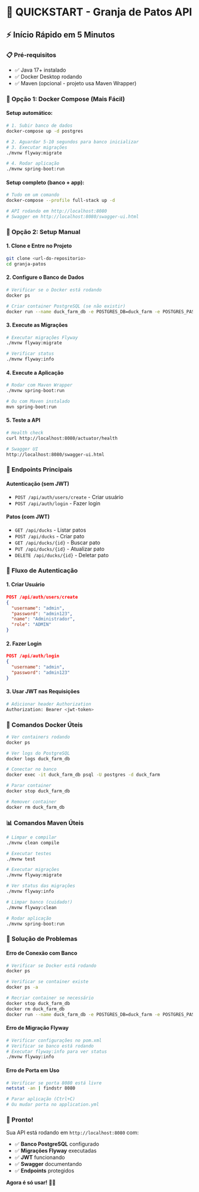 # 🚀 **QUICKSTART - Granja de Patos API**

## ⚡ **Início Rápido em 5 Minutos**

### **📋 Pré-requisitos**
- ✅ Java 17+ instalado
- ✅ Docker Desktop rodando
- ✅ Maven (opcional - projeto usa Maven Wrapper)

### **🚀 Opção 1: Docker Compose (Mais Fácil)**

#### **Setup automático:**
```bash
# 1. Subir banco de dados
docker-compose up -d postgres

# 2. Aguardar 5-10 segundos para banco inicializar
# 3. Executar migrações
./mvnw flyway:migrate

# 4. Rodar aplicação
./mvnw spring-boot:run
```

#### **Setup completo (banco + app):**
```bash
# Tudo em um comando
docker-compose --profile full-stack up -d

# API rodando em http://localhost:8080
# Swagger em http://localhost:8080/swagger-ui.html
```

### **🔧 Opção 2: Setup Manual**

#### **1. Clone e Entre no Projeto**
```bash
git clone <url-do-repositorio>
cd granja-patos
```

#### **2. Configure o Banco de Dados**
```bash
# Verificar se o Docker está rodando
docker ps

# Criar container PostgreSQL (se não existir)
docker run --name duck_farm_db -e POSTGRES_DB=duck_farm -e POSTGRES_PASSWORD=postgres -p 5432:5432 -d postgres:15
```

#### **3. Execute as Migrações**
```bash
# Executar migrações Flyway
./mvnw flyway:migrate

# Verificar status
./mvnw flyway:info
```

#### **4. Execute a Aplicação**
```bash
# Rodar com Maven Wrapper
./mvnw spring-boot:run

# Ou com Maven instalado
mvn spring-boot:run
```

#### **5. Teste a API**
```bash
# Health check
curl http://localhost:8080/actuator/health

# Swagger UI
http://localhost:8080/swagger-ui.html
```

### **🎯 Endpoints Principais**

#### **Autenticação (sem JWT)**
- `POST /api/auth/users/create` - Criar usuário
- `POST /api/auth/login` - Fazer login

#### **Patos (com JWT)**
- `GET /api/ducks` - Listar patos
- `POST /api/ducks` - Criar pato
- `GET /api/ducks/{id}` - Buscar pato
- `PUT /api/ducks/{id}` - Atualizar pato
- `DELETE /api/ducks/{id}` - Deletar pato

### **🔑 Fluxo de Autenticação**

#### **1. Criar Usuário**
```json
POST /api/auth/users/create
{
  "username": "admin",
  "password": "admin123",
  "name": "Administrador",
  "role": "ADMIN"
}
```

#### **2. Fazer Login**
```json
POST /api/auth/login
{
  "username": "admin",
  "password": "admin123"
}
```

#### **3. Usar JWT nas Requisições**
```bash
# Adicionar header Authorization
Authorization: Bearer <jwt-token>
```

### **🐳 Comandos Docker Úteis**

```bash
# Ver containers rodando
docker ps

# Ver logs do PostgreSQL
docker logs duck_farm_db

# Conectar no banco
docker exec -it duck_farm_db psql -U postgres -d duck_farm

# Parar container
docker stop duck_farm_db

# Remover container
docker rm duck_farm_db
```

### **📊 Comandos Maven Úteis**

```bash
# Limpar e compilar
./mvnw clean compile

# Executar testes
./mvnw test

# Executar migrações
./mvnw flyway:migrate

# Ver status das migrações
./mvnw flyway:info

# Limpar banco (cuidado!)
./mvnw flyway:clean

# Rodar aplicação
./mvnw spring-boot:run
```

### **🚨 Solução de Problemas**

#### **Erro de Conexão com Banco**
```bash
# Verificar se Docker está rodando
docker ps

# Verificar se container existe
docker ps -a

# Recriar container se necessário
docker stop duck_farm_db
docker rm duck_farm_db
docker run --name duck_farm_db -e POSTGRES_DB=duck_farm -e POSTGRES_PASSWORD=postgres -p 5432:5432 -d postgres:15
```

#### **Erro de Migração Flyway**
```bash
# Verificar configurações no pom.xml
# Verificar se banco está rodando
# Executar flyway:info para ver status
./mvnw flyway:info
```

#### **Erro de Porta em Uso**
```bash
# Verificar se porta 8080 está livre
netstat -an | findstr 8080

# Parar aplicação (Ctrl+C)
# Ou mudar porta no application.yml
```

### **🎉 Pronto!**

Sua API está rodando em `http://localhost:8080` com:
- ✅ **Banco PostgreSQL** configurado
- ✅ **Migrações Flyway** executadas
- ✅ **JWT** funcionando
- ✅ **Swagger** documentando
- ✅ **Endpoints** protegidos

**Agora é só usar!** 🚀✨
